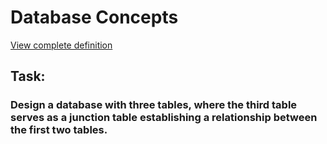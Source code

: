 # Database Concepts

[View complete definition](https://github.com/yousofkortam/CS-Knowledge-Hub/tree/main/Database)

## Task:
### Design a database with three tables, where the third table serves as a junction table establishing a relationship between the first two tables.
